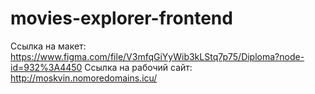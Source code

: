 # movies-explorer-frontend

Ссылка на макет: https://www.figma.com/file/V3mfqGiYyWib3kLStq7p75/Diploma?node-id=932%3A4450
Ссылка на рабочий сайт: http://moskvin.nomoredomains.icu/

